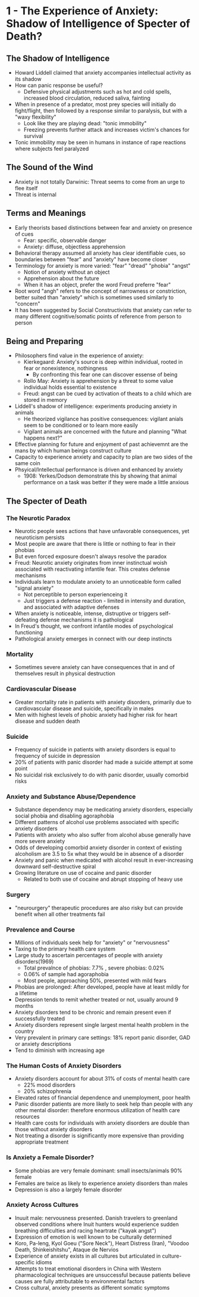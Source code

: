 # 1 - The Experience of Anxiety: Shadow of Intelligence of Specter of Death?

## The Shadow of Intelligence

- Howard Liddell claimed that anxiety accompanies intellectual activity as its shadow
- How can panic response be useful?
  - Defensive physical adjustments such as hot and cold spells, increased blood circulation, reduced saliva, fainting
- When in presence of a predator, most prey species will initially do fight/flight, then followed by a response similar to paralysis, but with a "waxy flexibility"
  - Look like they are playing dead: "tonic immobility"
  - Freezing prevents further attack and increases victim's chances for survival
- Tonic immobility may be seen in humans in instance of rape reactions where subjects feel paralyzed

## The Sound of the Wind

- Anxiety is not totally Darwinic: Threat seems to come from an urge to flee itself
- Threat is internal

## Terms and Meanings

- Early theorists based distinctions between fear and anxiety on presence of cues
  - Fear: specific, observable danger
  - Anxiety: diffuse, objectless apprehension
- Behavioral therapy assumed all anxiety has clear identifiable cues, so boundaries between "fear" and "anxiety" have become closer
- Terminology for anxiety is more varied: "fear" "dread" "phobia" "angst"
  - Notion of anxiety without an object
  - Apprehension about the future
  - When it has an object, prefer the word Freud preferre "fear"
- Root word "angh" refers to the concept of narrowness or constriction, better suited than "anxiety" which is sometimes used similarly to "concern"
- It has been suggested by Social Constructivists that anxiety can refer to many different cognitive/somatic points of reference from person to person

## Being and Preparing

- Philosophers find value in the experience of anxiety:
  - Kierkegaard: Anxiety's source is deep within individual, rooted in fear or nonexistence, nothingness
    - By confronting this fear one can discover essense of being
  - Rollo May: Anxiety is apprehension by a threat to some value individual holds essential to existence
  - Freud: angst can be cued by activation of theats to a child which are stored in memory
- Liddell's shadow of intelligence: experiments producing anxiety in animals
  - He theorized vigilance has positive consequences: vigilant anials seem to be conditioned or to learn more easily
  - Vigilant animals are concerned with the future and planning "What happens next?"
- Effective planning for future and enjoyment of past achievemnt are the mans by which human beings construct culture
- Capacity to experience anxiety and capacity to plan are two sides of the same coin
- Phsyical/Intellectual performance is driven and enhanced by anxiety
  - 1908: Yerkes/Dodson demonstrate this by showing that animal performance on a task was better if they were made a little anxious

## The Specter of Death

### The Neurotic Paradox

- Neurotic people sees actions that have unfavorable consequences, yet neuroticism persists
- Most people are aware that there is little or nothing to fear in their phobias
- But even forced exposure doesn't always resolve the paradox
- Freud: Neurotic anxiety originates from inner instinctual woish associated with reactivating infantile fear. This creates defense mechanisms
- Individuals learn to modulate anxiety to an unnoticeable form called "signal anxiety"
  - Not perceptible to person experienceing it
  - Just triggers a defense reaction - limited in intensity and duration, and associated with adaptive defenses
- When anxiety is noticeable, intense, distruptive or triggers self-defeating defense mechanisms it is pathological
- In Freud's thought, we confront infantile modes of psychological functioning
- Pathological anxiety emerges in connect with our deep instincts

### Mortality

- Sometimes severe anxiety can have consequences that in and of themselves result in physical destruction

### Cardiovascular Disease

- Greater mortality rate in patients with anxiety disorders, primarily due to cardiovascular disease and suicide, specifically in males
- Men with highest levels of phobic anxiety had higher risk for heart disease and sudden death

### Suicide

- Frequency of suicide in patients with anxiety disorders is equal to frequency of suicide in depression
- 20% of patients with panic disorder had made a suicide attempt at some point
- No suicidal risk exclusively to do with panic disorder, usually comorbid risks

### Anxiety and Substance Abuse/Dependence

- Substance dependency may be medicating anxiety disorders, especially social phobia and disabling agoraphobia
- Different patterns of alcohol use problems associated with specific anxiety disorders
- Patients with anxiety who also suffer from alcohol abuse generally have more severe anxiety
- Odds of developing comorbid anxiety disorder in context of existing alcoholism are 3.5 to 5x what they would be in absence of a disorder
- Anxiety and panic when medicated with alcohol result in ever-increasing downward self-destructive spiral
- Growing literature on use of cocaine and panic disorder
  - Related to both use of cocaine and abrupt stopping of heavy use

### Surgery

- "neurourgery" therapeutic procedures are also risky but can provide benefit when all other treatments fail

### Prevalence and Course

- Millions of individuals seek help for "anxiety" or "nervousness"
- Taxing to the primary health care system
- Large study to ascertain percentages of people with anxiety disorders(1969)
  - Total prevalnce of phobias: 7.7% , severe phobias: 0.02%
  - 0.06% of sample had agoraphobia
  - Most people, approaching 50%, presented with mild fears
- Phobias are prolonged: After developed, people have at least mildly for a lifetime
- Depression tends to remit whether treated or not, usually around 9 months
- Anxiety disorders tend to be chronic and remain present even if successfully treated
- Anxiety disorders represent single largest mental health problem in the country
- Very prevalent in primary care settings: 18% report panic disorder, GAD or anxiety descriptions
- Tend to diminish with increasing age

### The Human Costs of Anxiety Disorders

- Anxiety disorders account for about 31% of costs of mental health care
  - 22% mood disorders
  - 20% schizophrenia
- Elevated rates of financial dependence and unemployment, poor health
- Panic disorder patients are more likely to seek help than people with any other mental disorder: therefore enormous utilization of health care resources
- Health care costs for individuals with anxiety disorders are double than those without anxiety disorders
- Not treating a disorder is significantly more expensive than providing appropriate treatment

### Is Anxiety a Female Disorder?

- Some phobias are very female dominant: small insects/animals 90% female
- Females are twice as likely to experience anxiety disorders than males
- Depression is also a largely female disorder

### Anxiety Across Cultures

- Inuuit male: nervousness presented. Danish travelers to greenland observed conditions where Inuit hunters would experience sudden breathing difficulties and racing heartrate ("kayak angst")
- Expression of emotion is well known to be culturally determined
- Koro, Pa-leng, Kyol Goeu ("Sore Neck"), Heart Distress (Iran), "Voodoo Death, Shinkeishitshu", Ataque de Nervios
- Experience of anxiety exists in all cultures but articulated in culture-specific idioms
- Attempts to treat emotional disorders in China with Western pharmacological techniques are unsuccessful because patients believe causes are fully attributable to environmental factors
- Cross cultural, anxiety presents as different somatic symptoms
